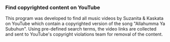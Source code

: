 ### Find copyrighted content on YouTube

This program was developed to find all music videos by Suzanita & Kaskata on YouTube which contain a copyrighted version of the song "Allahumma Ya Subuhun". Using pre-defined search terms, the video links are collected and sent to YouTube's copyright violations team for removal of the content.